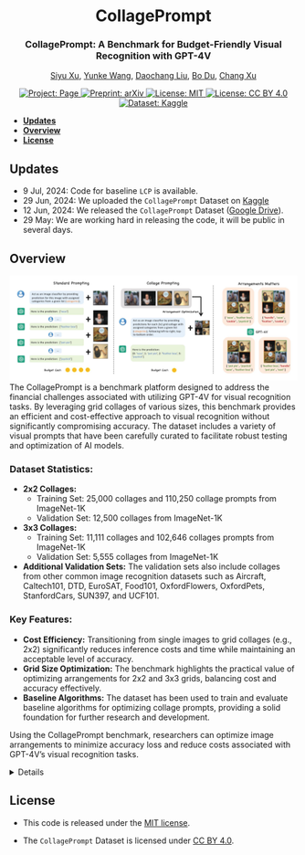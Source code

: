 <div align="center">
<h1>CollagePrompt
</h1>

<h3>CollagePrompt: A Benchmark for Budget-Friendly Visual Recognition with GPT-4V</h3>

[Siyu Xu](https://github.com/siyuhsu), [Yunke Wang](https://yunke-wang.github.io/), [Daochang Liu](https://daochang.site/), [Bo Du](https://scholar.google.com/citations?hl=en&user=Shy1gnMAAAAJ), [Chang Xu](http://changxu.xyz/)

<a href="https://collageprompt.agiyearning.com/">
        <img src="https://img.shields.io/badge/Project-Page-a" alt="Project: Page">
    </a>
<a href="https://arxiv.org/abs/2403.11468">
        <img src="https://img.shields.io/badge/arXiv-2403.11468-b31b1b" alt="Preprint: arXiv">
    </a>
<a href="https://opensource.org/licenses/MIT">
        <img src="https://img.shields.io/badge/License-MIT-yellow.svg" alt="License: MIT">
    </a>
<a href="https://creativecommons.org/licenses/by/4.0/">
        <img src="https://img.shields.io/badge/License-CC_BY_4.0-05b5da.svg" alt="License: CC BY 4.0">
    </a>
<a href="https://www.kaggle.com/datasets/siyuxu/collageprompt/">
        <img src="https://img.shields.io/badge/Dataset-Kaggle-20beff.svg" alt="Dataset: Kaggle">
    </a>
</div>


* [**Updates**](#updates)  
* [**Overview**](#overview)  
* [**License**](#license)  


## Updates
* 9 Jul, 2024: Code for baseline `LCP` is available.
* 29 Jun, 2024: We uploaded the `CollagePrompt` Dataset on [Kaggle](https://www.kaggle.com/datasets/siyuxu/collageprompt/)
* 12 Jun, 2024: We released the `CollagePrompt` Dataset ([Google Drive](https://drive.google.com/file/d/1UVK0GhE1aQm1Fq7JDx93oZ4xpD2ZCUT8/view?usp=drive_link)).
* 29 May: We are working hard in releasing the code, it will be public in several days.


## Overview
![CollagePrompt](docs/assets/teaser.jpg)
The CollagePrompt is a benchmark platform designed to address the financial challenges associated with utilizing GPT-4V for visual recognition tasks. By leveraging grid collages of various sizes, this benchmark provides an efficient and cost-effective approach to visual recognition without significantly compromising accuracy. The dataset includes a variety of visual prompts that have been carefully curated to facilitate robust testing and optimization of AI models.

### Dataset Statistics:

- **2x2 Collages:**
  - Training Set: 25,000 collages and 110,250 collage prompts from ImageNet-1K
  - Validation Set: 12,500 collages from ImageNet-1K
- **3x3 Collages:**
  - Training Set: 11,111 collages and 102,646 collages prompts from ImageNet-1K
  - Validation Set: 5,555 collages from ImageNet-1K
- **Additional Validation Sets:** The validation sets also include collages from other common image recognition datasets such as Aircraft, Caltech101, DTD, EuroSAT, Food101, OxfordFlowers, OxfordPets, StanfordCars, SUN397, and UCF101.

### Key Features:

- **Cost Efficiency:** Transitioning from single images to grid collages (e.g., 2x2) significantly reduces inference costs and time while maintaining an acceptable level of accuracy.
- **Grid Size Optimization:** The benchmark highlights the practical value of optimizing arrangements for 2x2 and 3x3 grids, balancing cost and accuracy effectively.
- **Baseline Algorithms:** The dataset has been used to train and evaluate baseline algorithms for optimizing collage prompts, providing a solid foundation for further research and development.

Using the CollagePrompt benchmark, researchers can optimize image arrangements to minimize accuracy loss and reduce costs associated with GPT-4V’s visual recognition tasks.

<details>

### Abstract

Recent advancements in generative AI have suggested that by taking visual prompts, GPT-4V can demonstrate significant proficiency in visual recognition tasks. Despite its impressive capabilities, the financial cost associated with GPT-4V's inference presents a substantial barrier to its wide use. To address this challenge, we propose a budget-friendly collage prompting task that collages multiple images into a single visual prompt and makes GPT-4V perform visual recognition on several images simultaneously, thereby reducing the average cost of visual recognition. We present a comprehensive *dataset* of various collage prompts to assess its performance in GPT-4V's visual recognition. Our evaluations reveal several key findings: **1)** Recognition accuracy varies with different positions in the collage. **2)** Grouping images of the same category together leads to better visual recognition results. **3)** Incorrect labels often come from adjacent images. These findings highlight the importance of image arrangement within collage prompt. To this end, we construct a *benchmark* called **CollagePrompt**, which offers a platform for designing collage prompts to achieve more cost-effective visual recognition with GPT-4V. A *baseline* method derived from genetic algorithms to optimize collage layouts is proposed and two *metrics* are introduced to measure the efficiency of the optimized collage prompt. Our benchmark enables researchers to better optimize collage prompts, thus making GPT-4V more cost-effective in visual recognition.


</details>

## License  
<!-- #### Code License -->

* This code is released under the [MIT license](LICENSE).
<!-- #### Dataset License -->
* The `CollagePrompt` Dataset is licensed under [CC BY 4.0](https://creativecommons.org/licenses/by/4.0/).

